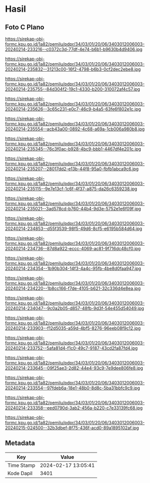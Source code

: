 # Hasil

## Foto C Plano

https://sirekap-obj-formc.kpu.go.id/1a82/pemilu/pdpr/34/03/01/20/06/3403012006003-20240214-233216--c0372c3d-77df-4e74-b6b1-b9630b4d9406.jpg

https://sirekap-obj-formc.kpu.go.id/1a82/pemilu/pdpr/34/03/01/20/06/3403012006003-20240214-235832--31213c00-16f2-4798-b6b3-0cf2dec2ebe8.jpg

https://sirekap-obj-formc.kpu.go.id/1a82/pemilu/pdpr/34/03/01/20/06/3403012006003-20240214-235755--84d304f2-19c1-4330-b200-310072af4c57.jpg

https://sirekap-obj-formc.kpu.go.id/1a82/pemilu/pdpr/34/03/01/20/06/3403012006003-20240214-235626--3c65c231-e0c7-46c9-b4a5-63fe6f802e1c.jpg

https://sirekap-obj-formc.kpu.go.id/1a82/pemilu/pdpr/34/03/01/20/06/3403012006003-20240214-235554--acb43a00-0892-4c68-a69a-1cb006a980b8.jpg

https://sirekap-obj-formc.kpu.go.id/1a82/pemilu/pdpr/34/03/01/20/06/3403012006003-20240214-235345--76c3f0ac-b928-4bc9-bbb1-4467df4e201c.jpg

https://sirekap-obj-formc.kpu.go.id/1a82/pemilu/pdpr/34/03/01/20/06/3403012006003-20240214-235207--28017dd2-e13b-44f8-95a0-fbfb1abca9c6.jpg

https://sirekap-obj-formc.kpu.go.id/1a82/pemilu/pdpr/34/03/01/20/06/3403012006003-20240214-235115--9e7e13cf-1c6f-4f37-a875-da26c6359238.jpg

https://sirekap-obj-formc.kpu.go.id/1a82/pemilu/pdpr/34/03/01/20/06/3403012006003-20240214-235021--3ad578cd-b760-44b4-9d3e-5752e1e6f09f.jpg

https://sirekap-obj-formc.kpu.go.id/1a82/pemilu/pdpr/34/03/01/20/06/3403012006003-20240214-234853--d55f3539-98f5-49d6-8cf5-e6195b584d64.jpg

https://sirekap-obj-formc.kpu.go.id/1a82/pemilu/pdpr/34/03/01/20/06/3403012006003-20240214-234736--87d8a922-eccc-4069-ac81-9f716dc48cf0.jpg

https://sirekap-obj-formc.kpu.go.id/1a82/pemilu/pdpr/34/03/01/20/06/3403012006003-20240214-234354--1b90b304-14f3-4a4c-95fb-4be8d0faa947.jpg

https://sirekap-obj-formc.kpu.go.id/1a82/pemilu/pdpr/34/03/01/20/06/3403012006003-20240214-234220--1b8cc166-f7de-4105-b621-32c336d4e8ea.jpg

https://sirekap-obj-formc.kpu.go.id/1a82/pemilu/pdpr/34/03/01/20/06/3403012006003-20240214-234047--9c0a2b05-d857-48fb-9d3f-54e455d54049.jpg

https://sirekap-obj-formc.kpu.go.id/1a82/pemilu/pdpr/34/03/01/20/06/3403012006003-20240214-233903--f12d5035-a59d-4bf5-8276-96eeb08f9c12.jpg

https://sirekap-obj-formc.kpu.go.id/1a82/pemilu/pdpr/34/03/01/20/06/3403012006003-20240214-233752--5afa81d4-f1c0-49c7-9187-43cd2fa87fd4.jpg

https://sirekap-obj-formc.kpu.go.id/1a82/pemilu/pdpr/34/03/01/20/06/3403012006003-20240214-233645--09f25ae3-2d82-44e4-93c9-7e9dee806fe8.jpg

https://sirekap-obj-formc.kpu.go.id/1a82/pemilu/pdpr/34/03/01/20/06/3403012006003-20240214-233554--97fdeb6a-18e1-48b0-8d8c-5ba31bbfc9c9.jpg

https://sirekap-obj-formc.kpu.go.id/1a82/pemilu/pdpr/34/03/01/20/06/3403012006003-20240214-233358--eed0790d-3ab2-456a-b220-c7e33139fc68.jpg

https://sirekap-obj-formc.kpu.go.id/1a82/pemilu/pdpr/34/03/01/20/06/3403012006003-20240215-024500--32b3dbef-8f75-436f-acd0-89a1895102af.jpg


## Metadata

| Key        | Value               |
| ---------- | ------------------- |
| Time Stamp | 2024-02-17 13:05:41 |
| Kode Dapil | 3401                |



